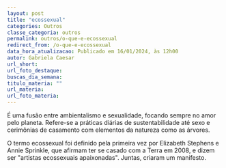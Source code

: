 ```yaml
---
layout: post
title: "ecossexual"
categories: Outros
classe_categoria: outros
permalink: outros/o-que-e-ecossexual
redirect_from: /o-que-e-ecossexual
data_hora_atualizacao: Publicado em 16/01/2024, às 12h00
autor: Gabriela Caesar
url_short: 
url_foto_destaque: 
buscas_dia_semana: 
titulo_materia: ""
url_materia: 
url_foto_materia: 
---
```

É uma fusão entre ambientalismo e sexualidade, focando sempre no amor pelo planeta. Refere-se a práticas diárias de sustentabilidade até sexo e cerimônias de casamento com elementos da natureza como as árvores. 

O termo ecossexual foi definido pela primeira vez por Elizabeth Stephens e Annie Sprinkle, que afirmam ter se casado com a Terra em 2008, e dizem ser "artistas ecossexuais apaixonadas". Juntas, criaram um manifesto.

